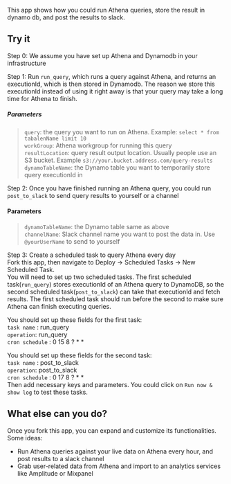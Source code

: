 This app shows how you could run Athena queries, store the result in dynamo db, and post the results to slack.

## Try it

Step 0: We assume you have set up Athena and Dynamodb in your infrastructure

Step 1: Run `run_query`, which runs a query against Athena, and returns an executionId, which is then stored in Dynamodb. The reason we store this executionId instead of using it right away is that your query may take a long time for Athena to finish.

##### Parameters

> `query`: the query you want to run on Athena. Example: `select * from tabalenName limit 10`<br>
> `workGroup`: Athena workgroup for running this query<br>
> `resultLocation`: query result output location. Usually people use an S3 bucket. Example `s3://your.bucket.address.com/query-results`<br>
> `dynamoTableName`: the Dynamo table you want to temporarily store query executionId in

Step 2: Once you have finished running an Athena query, you could run `post_to_slack` to send query results to yourself or a channel

#### Parameters

> `dynamoTableName`: the Dynamo table same as above <br>
> `channelName`: Slack channel name you want to post the data in. Use `@yourUserName` to send to yourself

Step 3: Create a scheduled task to query Athena every day<br>
Fork this app, then navigate to Deploy -> Scheduled Tasks -> New Scheduled Task.<br>
You will need to set up two scheduled tasks. The first scheduled task(`run_query`) stores executionId of an Athena query to DynamoDB, so the second scheduled task(`post_to_slack`) can take that executionId and fetch results. The first scheduled task should run before the second to make sure Athena can finish executing queries.

You should set up these fields for the first task:<br>
`task name` : run_query  <br>
`operation`: run_query <br>
`cron schedule` : 0 15 8 ? \* \*<br>

You should set up these fields for the second task:<br>
`task name` : post_to_slack<br>
`operation`: post_to_slack<br>
`cron schedule` : 0 17 8 ? \* \*  <br>
Then add necessary keys and parameters. You could click on `Run now & show log` to test these tasks.

## What else can you do?

Once you fork this app, you can expand and customize its functionalities. Some ideas:

- Run Athena queries against your live data on Athena every hour, and post results to a slack channel
- Grab user-related data from Athena and import to an analytics services like Amplitude or Mixpanel
